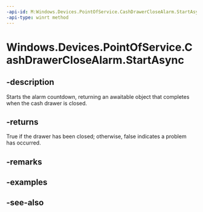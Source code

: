 ```yaml
---
-api-id: M:Windows.Devices.PointOfService.CashDrawerCloseAlarm.StartAsync
-api-type: winrt method
---
```


<!-- Method syntax
public Windows.Foundation.IAsyncOperation<bool> StartAsync()
-->

# Windows.Devices.PointOfService.CashDrawerCloseAlarm.StartAsync

## -description
Starts the alarm countdown, returning an awaitable object that completes when the cash drawer is closed.

## -returns
True if the drawer has been closed; otherwise, false indicates a problem has occurred.

## -remarks

## -examples

## -see-also
